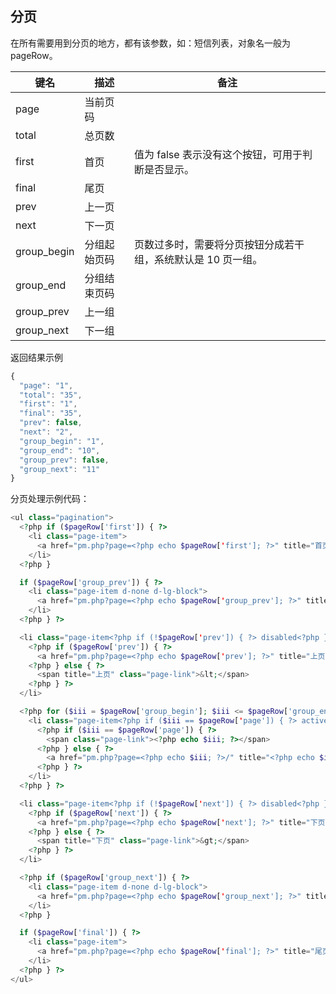 ## 分页

在所有需要用到分页的地方，都有该参数，如：短信列表，对象名一般为 pageRow。

| 键名 | 描述 | 备注 |
| - | - | - |
| page | 当前页码 | |
| total | 总页数 | |
| first | 首页 | 值为 false 表示没有这个按钮，可用于判断是否显示。 |
| final | 尾页 | |
| prev | 上一页 | |
| next | 下一页 | |
| group_begin | 分组起始页码 | 页数过多时，需要将分页按钮分成若干组，系统默认是 10 页一组。 |
| group_end | 分组结束页码 | |
| group_prev | 上一组 | |
| group_next | 下一组 | |

返回结果示例

``` javascript
{
  "page": "1",
  "total": "35",
  "first": "1",
  "final": "35",
  "prev": false,
  "next": "2",
  "group_begin": "1",
  "group_end": "10",
  "group_prev": false,
  "group_next": "11"
}
```

分页处理示例代码：

``` php
<ul class="pagination">
  <?php if ($pageRow['first']) { ?>
    <li class="page-item">
      <a href="pm.php?page=<?php echo $pageRow['first']; ?>" title="首页" class="page-link">首页</a>
    </li>
  <?php }

  if ($pageRow['group_prev']) { ?>
    <li class="page-item d-none d-lg-block">
      <a href="pm.php?page=<?php echo $pageRow['group_prev']; ?>" title="上十页" class="page-link">...</a>
    </li>
  <?php } ?>

  <li class="page-item<?php if (!$pageRow['prev']) { ?> disabled<?php } ?>">
    <?php if ($pageRow['prev']) { ?>
      <a href="pm.php?page=<?php echo $pageRow['prev']; ?>" title="上页" class="page-link">&lt;</a>
    <?php } else { ?>
      <span title="上页" class="page-link">&lt;</span>
    <?php } ?>
  </li>

  <?php for ($iii = $pageRow['group_begin']; $iii <= $pageRow['group_end']; ++$iii) { ?>
    <li class="page-item<?php if ($iii == $pageRow['page']) { ?> active<?php } ?> d-none d-lg-block">
      <?php if ($iii == $pageRow['page']) { ?>
        <span class="page-link"><?php echo $iii; ?></span>
      <?php } else { ?>
        <a href="pm.php?page=<?php echo $iii; ?>/" title="<?php echo $iii; ?>" class="page-link"><?php echo $iii; ?></a>
      <?php } ?>
    </li>
  <?php } ?>

  <li class="page-item<?php if (!$pageRow['next']) { ?> disabled<?php } ?>">
    <?php if ($pageRow['next']) { ?>
      <a href="pm.php?page=<?php echo $pageRow['next']; ?>" title="下页" class="page-link">&gt;</a>
    <?php } else { ?>
      <span title="下页" class="page-link">&gt;</span>
    <?php } ?>
  </li>

  <?php if ($pageRow['group_next']) { ?>
    <li class="page-item d-none d-lg-block">
      <a href="pm.php?page=<?php echo $pageRow['group_next']; ?>" title="下十页" class="page-link">...</a>
    </li>
  <?php }

  if ($pageRow['final']) { ?>
    <li class="page-item">
      <a href="pm.php?page=<?php echo $pageRow['final']; ?>" title="尾页" class="page-link">尾页</a>
    </li>
  <?php } ?>
</ul>
```
